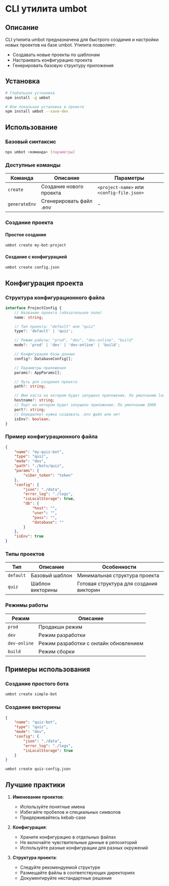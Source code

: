 # CLI утилита umbot

## Описание

CLI утилита umbot предназначена для быстрого создания и настройки новых проектов на базе umbot. Утилита позволяет:

- Создавать новые проекты по шаблонам
- Настраивать конфигурацию проекта
- Генерировать базовую структуру приложения

## Установка

```bash
# Глобальная установка
npm install -g umbot

# Или локальная установка в проекте
npm install umbot --save-dev
```

## Использование

### Базовый синтаксис

```bash
npx umbot <команда> [параметры]
```

### Доступные команды

| Команда       | Описание                | Параметры                                 |
| ------------- | ----------------------- | ----------------------------------------- |
| `create`      | Создание нового проекта | `<project-name>` или `<config-file.json>` |
| `generateEnv` | Сгенерировать файл .env | -                                         |

### Создание проекта

#### Простое создание

```bash
umbot create my-bot-project
```

#### Создание с конфигурацией

```bash
umbot create config.json
```

## Конфигурация проекта

### Структура конфигурационного файла

```typescript
interface ProjectConfig {
    // Название проекта (обязательное поле)
    name: string;

    // Тип проекта: "default" или "quiz"
    type?: 'default' | 'quiz';

    // Режим работы: "prod", "dev", "dev-online", "build"
    mode?: 'prod' | 'dev' | 'dev-online' | 'build';

    // Конфигурация базы данных
    config?: DatabaseConfig[];

    // Параметры приложения
    params?: AppParams[];

    // Путь для создания проекта
    path?: string;

    // Имя хоста на котором будет запущено приложение. По умолчанию localhost
    hostname?: string;
    // Порт на котором будет запущено приложение. По умолчанию 3000
    port?: string;
    // Определяет нужно создавать .env файл или нет
    isEnv?: boolean;
}
```

### Пример конфигурационного файла

```json
{
    "name": "my-quiz-bot",
    "type": "quiz",
    "mode": "dev",
    "path": "./bots/quiz",
    "params": {
        "viber_token": "token"
    },
    "config": {
        "json": "./data",
        "error_log": "./logs",
        "isLocalStorage": true,
        "db": {
            "host": "",
            "user": "",
            "pass": "",
            "database": ""
        }
    },
    "isEnv": true
}
```

### Типы проектов

| Тип       | Описание         | Особенности                             |
| --------- | ---------------- | --------------------------------------- |
| `default` | Базовый шаблон   | Минимальная структура проекта           |
| `quiz`    | Шаблон викторины | Готовая структура для создания викторин |

### Режимы работы

| Режим        | Описание                              |
| ------------ | ------------------------------------- |
| `prod`       | Продакшн режим                        |
| `dev`        | Режим разработки                      |
| `dev-online` | Режим разработки с онлайн обновлением |
| `build`      | Режим сборки                          |

## Примеры использования

### Создание простого бота

```bash
umbot create simple-bot
```

### Создание викторины

```json
{
    "name": "quiz-bot",
    "type": "quiz",
    "mode": "dev",
    "config": {
        "json": "./data",
        "error_log": "./logs",
        "isLocalStorage": true
    }
}
```

```bash
umbot create quiz-config.json
```

## Лучшие практики

1. **Именование проектов**:
    - Используйте понятные имена
    - Избегайте пробелов и специальных символов
    - Придерживайтесь kebab-case

2. **Конфигурация**:
    - Храните конфигурацию в отдельных файлах
    - Не включайте чувствительные данные в репозиторий
    - Используйте разные конфигурации для разных окружений

3. **Структура проекта**:
    - Следуйте рекомендуемой структуре
    - Размещайте файлы в соответствующих директориях
    - Документируйте нестандартные решения
